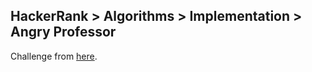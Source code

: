 ## HackerRank > Algorithms > Implementation > Angry Professor

Challenge from [here](https://www.hackerrank.com/challenges/angry-professor).
